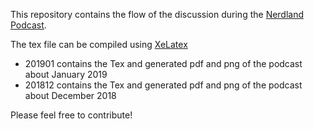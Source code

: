 This repository contains the flow of the discussion during the [Nerdland Podcast](https://www.lievenscheire.be/podcast/).

The tex file can be compiled using [XeLatex](https://www.overleaf.com/learn/latex/XeLaTeX)

* 201901 contains the Tex and generated pdf and png of the podcast about January 2019
* 201812 contains the Tex and generated pdf and png of the podcast about December 2018

Please feel free to contribute!
